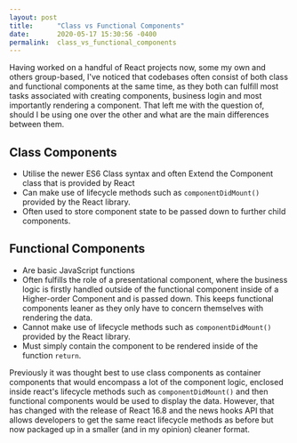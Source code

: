```yaml
---
layout: post
title:      "Class vs Functional Components"
date:       2020-05-17 15:30:56 -0400
permalink:  class_vs_functional_components
---
```



Having worked on a handful of React projects now, some my own and others group-based, I've noticed that codebases often consist of both class and functional components at the same time, as they both can fulfill most tasks associated with creating components, business login and most importantly rendering a component. That left me with the question of, should I be using one over the other and what are the main differences between them.

## Class Components
* Utilise the newer ES6 Class syntax and often Extend the Component class that is provided by React
* Can make use of lifecycle methods such as `componentDidMount()` provided by the React library.
* Often used to store component state to be passed down to further child components.

## Functional Components
* Are basic JavaScript functions
* Often fulfills the role of a presentational component, where the business logic is firstly handled outside of the functional component inside of a Higher-order Component and is passed down. This keeps functional components leaner as they only have to concern themselves with rendering the data.
* Cannot make use of lifecycle methods such as `componentDidMount()` provided by the React library.
* Must simply contain the component to be rendered inside of the function `return`.

Previously it was thought best to use class components as container components that would encompass a lot of the component logic, enclosed inside react's lifecycle methods such as `componentDidMount()` and then functional components would be used to display the data. However, that has changed with the release of React 16.8 and the news hooks API that allows developers to get the same react lifecycle methods as before but now packaged up in a smaller (and in my opinion) cleaner format. 


